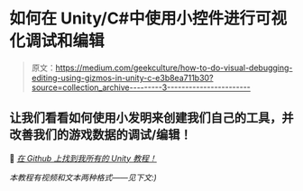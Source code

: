 # 如何在 Unity/C#中使用小控件进行可视化调试和编辑

> 原文：<https://medium.com/geekculture/how-to-do-visual-debugging-editing-using-gizmos-in-unity-c-e3b8ea711b30?source=collection_archive---------3----------------------->

## 让我们看看如何使用小发明来创建我们自己的工具，并改善我们的游戏数据的调试/编辑！

🚀 [*在 Github 上找到我所有的 Unity 教程！*](https://github.com/users/MinaPecheux/projects/1)

*本教程有视频和文本两种格式——见下文:)*